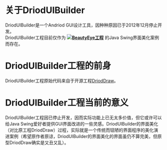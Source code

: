 # 关于DriodUIBuilder
DriodUIBuilder是一个Andriod GUI设计工具，因种种原因已于2012年12月停止开发。<br>
DriodUIBuilder工程目前仅作为 ![](https://raw.githubusercontent.com/JackJiang2011/beautyeye/master/screenshots/beautyeye_logo_h.png)**[BeautyEye工程](https://github.com/JackJiang2011/beautyeye)** 的Java Swing界面美化案例而存在。

# DriodUIBuilder工程的前身
DriodUIBuilder工程原始代码来自于开源工程[DriodDraw](https://code.google.com/p/droiddraw/)。

# DriodUIBuilder工程当前的意义
DriodUIBuilder工程因已停止开发，因而实际功能上已无太多价值，但它或许可以给Java Swing爱好者提供GUI界面改进的一些灵感。DriodUIBuilder的界面美化（对比原工程DriodDraw）过程，实际就是一个传统而钮陋的界面程序的美化演进案例（希望原作者原谅，DriodUIBuilder的界面美化的界面虽仍不算完美，但原型DriodDraw确实是又丑又乱）。
